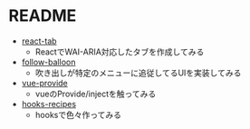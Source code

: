 # README

- [react-tab](https://github.com/harutete/moa/tree/main/react-tab)
  - ReactでWAI-ARIA対応したタブを作成してみる
- [follow-balloon](https://github.com/harutete/moa/tree/main/follow-balloon)
  - 吹き出しが特定のメニューに追従してるUIを実装してみる
- [vue-provide](https://github.com/harutete/moa/tree/main/vue-provide)
  - vueのProvide/injectを触ってみる
- [hooks-recipes](https://github.com/harutete/moa/tree/main/hooks-recipes)
  - hooksで色々作ってみる